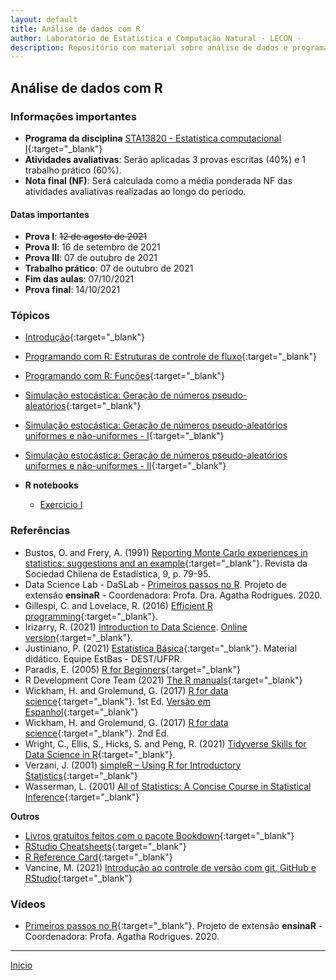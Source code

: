 ```yaml
---
layout: default
title: Análise de dados com R
author: Laboratório de Estatística e Computação Natural - LECON -
description: Repositório com material sobre análise de dados e programação científica com R.
---
```



## Análise de dados com R

### Informações importantes
* **Programa da disciplina** [STA13820 - Estatística computacional I](https://bit.ly/3lS8pr0){:target="_blank"}
* **Atividades avaliativas**: Serão aplicadas 3 provas escritas (40%) e 1 trabalho prático (60%).
* **Nota final (NF)**: Será calculada como a média ponderada NF das atividades avaliativas realizadas ao longo do período.

#### Datas importantes
   - **Prova I**: <s>12 de agosto de 2021</s>
   - **Prova II**: 16 de setembro de 2021
   - **Prova III**: 07 de outubro de 2021
   - **Trabalho prático**: 07 de outubro de 2021
   - **Fim das aulas**: 07/10/2021
   - **Prova final**: 14/10/2021

### Tópicos
* [Introdução](https://bit.ly/3kmtmYq){:target="_blank"}
* [Programando com R: Estruturas de controle de fluxo](https://bit.ly/3sU2u6l){:target="_blank"}
* [Programando com R: Funções](https://bit.ly/3j7BBIG){:target="_blank"}
* [Simulação estocástica: Geração de números pseudo-aleatórios](https://bit.ly/3grzpKo){:target="_blank"}
* [Simulação estocástica: Geração de números pseudo-aleatórios uniformes e não-uniformes - I](https://bit.ly/3mr3cGM){:target="_blank"}
* [Simulação estocástica: Geração de números pseudo-aleatórios uniformes e não-uniformes - II](https://bit.ly/3B9iWT0){:target="_blank"}

* **R notebooks**
  - [Exercicio I](https://bit.ly/3jxUsLV)

### Referências
- Bustos, O. and Frery, A. (1991) [Reporting Monte Carlo experiences in statistics: suggestions and an example](https://bit.ly/2VB905a){:target="_blank"}. Revista da Sociedad Chilena de Estadística, 9, p. 79-95.
- Data Science Lab - DaSLab - [Primeiros passos no R](https://bit.ly/3AmiwYW). Projeto de extensão **ensinaR** - Coordenadora: Profa. Dra. Agatha Rodrigues. 2020.
- Gillespi, C. and Lovelace, R. (2016) [Efficient R programming](https://bookdown.org/csgillespie/efficientR/){:target="_blank"}.
- Irizarry, R. (2021) [Introduction to Data Science](https://bit.ly/2SRBJBK). [Online version](https://bit.ly/3zEySwF){:target="_blank"}.
- Justiniano, P. (2021) [Estatística Básica](http://www.leg.ufpr.br/~paulojus/estbas/){:target="_blank"}. Material didático. Equipe EstBas - DEST/UFPR.
- Paradis, E. (2005) [R for Beginners](https://cran.r-project.org/doc/contrib/Paradis-rdebuts_en.pdf){:target="_blank"}
- R Development Core Team (2021) [The R manuals](https://cran.r-project.org/manuals.html){:target="_blank"}
- Wickham, H. and Grolemund, G. (2017) [R for data science](https://r4ds.had.co.nz/){:target="_blank"}. 1st Ed. [Versão em Espanhol](https://es.r4ds.hadley.nz/){:target="_blank"}
- Wickham, H. and Grolemund, G. (2017) [R for data science](https://r4ds.hadley.nz/){:target="_blank"}. 2nd Ed.
- Wright, C., Ellis, S., Hicks, S. and Peng, R. (2021) [Tidyverse Skills for Data Science in R](https://bit.ly/3qhUDht){:target="_blank"}.
- Verzani, J. (2001) [simpleR – Using R for Introductory Statistics](https://cran.r-project.org/doc/contrib/Verzani-SimpleR.pdf){:target="_blank"}
- Wasserman, L. (2001) [All of Statistics: A Concise Course in Statistical Inference](http://www.stat.cmu.edu/~larry/all-of-statistics/index.html){:target="_blank"}
  
**Outros**
- [Livros gratuitos feitos com o pacote Bookdown](https://bookdown.org/){:target="_blank"}
- [RStudio Cheatsheets](https://www.rstudio.com/resources/cheatsheets/){:target="_blank"}
- [R Reference Card](https://cran.r-project.org/doc/contrib/Short-refcard.pdf){:target="_blank"}
- Vancine, M. (2021) [Introdução ao controle de versão com git, GitHub e RStudio](https://mauriciovancine.github.io/pt/short-course/short-course-git-github-rstudio/){:target="_blank"}


### Vídeos

* [Primeiros passos no R](https://www.youtube.com/watch?v=AqQ2nyzyOIc){:target="_blank"}. Projeto de extensão **ensinaR** - Coordenadora: Profa. Agatha Rodrigues. 2020.


 ***
  [Inicio](https://bit.ly/3jviHfA)
  

